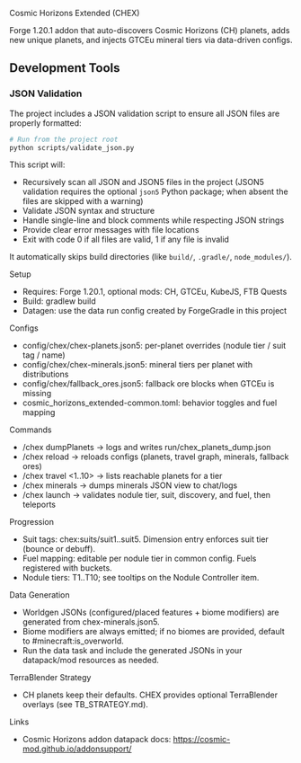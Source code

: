 Cosmic Horizons Extended (CHEX)

Forge 1.20.1 addon that auto-discovers Cosmic Horizons (CH) planets, adds new unique planets, and injects GTCEu mineral tiers via data-driven configs.

## Development Tools

### JSON Validation

The project includes a JSON validation script to ensure all JSON files are properly formatted:

```bash
# Run from the project root
python scripts/validate_json.py
```

This script will:
- Recursively scan all JSON and JSON5 files in the project (JSON5 validation requires the optional `json5` Python package; when absent the files are skipped with a warning)
- Validate JSON syntax and structure
- Handle single-line and block comments while respecting JSON strings
- Provide clear error messages with file locations
- Exit with code 0 if all files are valid, 1 if any file is invalid

It automatically skips build directories (like `build/`, `.gradle/`, `node_modules/`).

Setup

- Requires: Forge 1.20.1, optional mods: CH, GTCEu, KubeJS, FTB Quests
- Build: gradlew build
- Datagen: use the data run config created by ForgeGradle in this project

Configs

- config/chex/chex-planets.json5: per-planet overrides (nodule tier / suit tag / name)
- config/chex/chex-minerals.json5: mineral tiers per planet with distributions
- config/chex/fallback_ores.json5: fallback ore blocks when GTCEu is missing
- cosmic_horizons_extended-common.toml: behavior toggles and fuel mapping

Commands

- /chex dumpPlanets → logs and writes run/chex_planets_dump.json
- /chex reload → reloads configs (planets, travel graph, minerals, fallback ores)
- /chex travel <1..10> → lists reachable planets for a tier
- /chex minerals <planetId> → dumps minerals JSON view to chat/logs
- /chex launch <planetId> → validates nodule tier, suit, discovery, and fuel, then teleports

Progression

- Suit tags: chex:suits/suit1..suit5. Dimension entry enforces suit tier (bounce or debuff).
- Fuel mapping: editable per nodule tier in common config. Fuels registered with buckets.
- Nodule tiers: T1..T10; see tooltips on the Nodule Controller item.

Data Generation

- Worldgen JSONs (configured/placed features + biome modifiers) are generated from chex-minerals.json5.
- Biome modifiers are always emitted; if no biomes are provided, default to #minecraft:is_overworld.
- Run the data task and include the generated JSONs in your datapack/mod resources as needed.

TerraBlender Strategy

- CH planets keep their defaults. CHEX provides optional TerraBlender overlays (see TB_STRATEGY.md).

Links

- Cosmic Horizons addon datapack docs: https://cosmic-mod.github.io/addonsupport/
